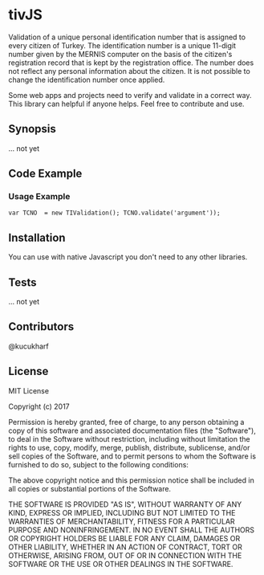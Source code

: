 # tivJS
Validation of a unique personal identification number that is assigned to every 
citizen of Turkey. The identification number is a unique 11-digit number 
given by the MERNIS computer on the basis of the citizen's registration record 
that is kept by the registration office. The number does not reflect any 
personal information about the citizen. It is not possible to change 
the identification number once applied. 


Some web apps and projects need to verify and validate in a correct way. 
This library can helpful if anyone helps. Feel free to contribute and use.

## Synopsis

... not yet

## Code Example

### Usage Example 

`var TCNO  = new TIValidation(); TCNO.validate('argument'));`

## Installation

You can use with native Javascript you don't need to any other libraries.


## Tests
... not yet

## Contributors

@kucukharf

## License

MIT License

Copyright (c) 2017 

Permission is hereby granted, free of charge, to any person obtaining a copy
of this software and associated documentation files (the "Software"), to deal
in the Software without restriction, including without limitation the rights
to use, copy, modify, merge, publish, distribute, sublicense, and/or sell
copies of the Software, and to permit persons to whom the Software is
furnished to do so, subject to the following conditions:

The above copyright notice and this permission notice shall be included in all
copies or substantial portions of the Software.

THE SOFTWARE IS PROVIDED "AS IS", WITHOUT WARRANTY OF ANY KIND, EXPRESS OR
IMPLIED, INCLUDING BUT NOT LIMITED TO THE WARRANTIES OF MERCHANTABILITY,
FITNESS FOR A PARTICULAR PURPOSE AND NONINFRINGEMENT. IN NO EVENT SHALL THE
AUTHORS OR COPYRIGHT HOLDERS BE LIABLE FOR ANY CLAIM, DAMAGES OR OTHER
LIABILITY, WHETHER IN AN ACTION OF CONTRACT, TORT OR OTHERWISE, ARISING FROM,
OUT OF OR IN CONNECTION WITH THE SOFTWARE OR THE USE OR OTHER DEALINGS IN THE
SOFTWARE.
